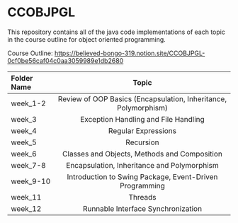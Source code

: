# **CCOBJPGL**

This repository contains all of the java code implementations of each topic in the course outline for object oriented programming.

Course Outline:
https://believed-bongo-319.notion.site/CCOBJPGL-0cf0be56caf04c0aa3059989e1db2680

| Folder Name | Topic |
| :---         |     :---:      |       
| week_1-2   | Review of OOP Basics (Encapsulation, Inheritance, Polymorphism)|
| week_3   | Exception Handling and File Handling  |
| week_4   | Regular Expressions  |
| week_5   | Recursion |
| week_6   | Classes and Objects, Methods and Composition  |
| week_7-8   | Encapsulation, Inheritance and Polymorphism  |
| week_9-10   | Introduction to Swing Package, Event-Driven Programming |
| week_11   | Threads |
| week_12   | Runnable Interface Synchronization  |
